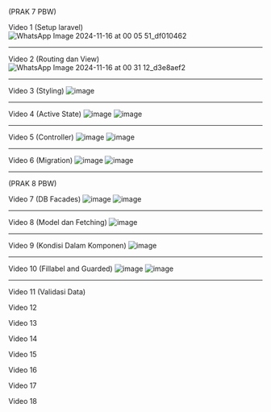 (PRAK 7 PBW)

Video 1 (Setup laravel)
![WhatsApp Image 2024-11-16 at 00 05 51_df010462](https://github.com/user-attachments/assets/0101b7f7-3eb4-410c-a75b-4a8531e31ab1)
___________________________________________________________________________________________________________________________________
Video 2 (Routing dan View)
![WhatsApp Image 2024-11-16 at 00 31 12_d3e8aef2](https://github.com/user-attachments/assets/c9b95d89-6b76-40fa-9ebc-4078763fd840)
___________________________________________________________________________________________________________________________________
Video 3 (Styling)
![image](https://github.com/user-attachments/assets/a7b6927e-5b3a-40d4-ab55-e39b9dbfa6f2)
___________________________________________________________________________________________________________________________________
Video 4 (Active State)
![image](https://github.com/user-attachments/assets/cf6de01b-b377-4a98-8bfd-a285d7b08e9b)
![image](https://github.com/user-attachments/assets/ac0b88d6-5f88-4bee-99c7-95db41140683)
___________________________________________________________________________________________________________________________________
Video 5 (Controller)
![image](https://github.com/user-attachments/assets/54c21123-0fcc-46ea-a104-b90d625ec8ea)
![image](https://github.com/user-attachments/assets/f8a63171-7709-4311-8843-d6fe28541f9e)
___________________________________________________________________________________________________________________________________
Video 6 (Migration)
![image](https://github.com/user-attachments/assets/99b28fcb-6c8f-4bc7-9590-71a1031aa8ef)
![image](https://github.com/user-attachments/assets/601c11e4-a854-4a7e-bd2b-1ece8e918471)
___________________________________________________________________________________________________________________________________

(PRAK 8 PBW)

Video 7 (DB Facades)
![image](https://github.com/user-attachments/assets/a9a12ada-299b-4651-83ce-ec083e7be6c1)
![image](https://github.com/user-attachments/assets/7d9b159b-21e9-4c7d-9e3d-bf0c5af21444)
____________________________________________________________________________________________________________________________________
Video 8 (Model dan Fetching)
![image](https://github.com/user-attachments/assets/2011f185-bdb8-4568-95eb-53d25ad78f76)
____________________________________________________________________________________________________________________________________
Video 9 (Kondisi Dalam Komponen)
![image](https://github.com/user-attachments/assets/6f13a94b-65de-4db2-af7f-fc2da54d5c02)
____________________________________________________________________________________________________________________________________
Video 10 (Fillabel and Guarded)
![image](https://github.com/user-attachments/assets/e8e44f1d-7f79-4de1-977f-bacb8c119aed)
![image](https://github.com/user-attachments/assets/8114d7f5-d95b-4a2a-aca6-c9f2c0b7f2b5)
____________________________________________________________________________________________________________________________________
Video 11 (Validasi Data)

Video 12

Video 13

Video 14

Video 15

Video 16

Video 17

Video 18
